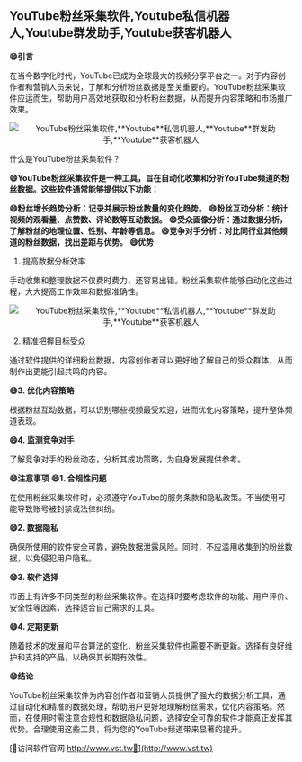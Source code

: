 ## **YouTube粉丝采集软件,**Youtube**私信机器人,**Youtube**群发助手,**Youtube**获客机器人**
**😄引言**

在当今数字化时代，YouTube已成为全球最大的视频分享平台之一。对于内容创作者和营销人员来说，了解和分析粉丝数据是至关重要的。YouTube粉丝采集软件应运而生，帮助用户高效地获取和分析粉丝数据，从而提升内容策略和市场推广效果。

 <center><img src="https://vst.tw/MP4/tuiguang/png/0.png" alt="YouTube粉丝采集软件,**Youtube**私信机器人,**Youtube**群发助手,**Youtube**获客机器人"></center>

什么是YouTube粉丝采集软件？

**😄YouTube粉丝采集软件是一种工具，旨在自动化收集和分析YouTube频道的粉丝数据。这些软件通常能够提供以下功能：**

**😄粉丝增长趋势分析：记录并展示粉丝数量的变化趋势。**
**😄粉丝互动分析：统计视频的观看量、点赞数、评论数等互动数据。**
**😄受众画像分析：通过数据分析，了解粉丝的地理位置、性别、年龄等信息。**
**😄竞争对手分析：对比同行业其他频道的粉丝数据，找出差距与优势。**
**😄优势**
1. 提高数据分析效率

手动收集和整理数据不仅费时费力，还容易出错。粉丝采集软件能够自动化这些过程，大大提高工作效率和数据准确性。

 <center><img src="https://vst.tw/MP4/tuiguang/png/1.png" alt="YouTube粉丝采集软件,**Youtube**私信机器人,**Youtube**群发助手,**Youtube**获客机器人"></center>

2. 精准把握目标受众

通过软件提供的详细粉丝数据，内容创作者可以更好地了解自己的受众群体，从而制作出更能引起共鸣的内容。

**😄3. 优化内容策略**

根据粉丝互动数据，可以识别哪些视频最受欢迎，进而优化内容策略，提升整体频道表现。

**😄4. 监测竞争对手**

了解竞争对手的粉丝动态，分析其成功策略，为自身发展提供参考。

**😄注意事项**
**😄1. 合规性问题**

在使用粉丝采集软件时，必须遵守YouTube的服务条款和隐私政策。不当使用可能导致账号被封禁或法律纠纷。

**😄2. 数据隐私**

确保所使用的软件安全可靠，避免数据泄露风险。同时，不应滥用收集到的粉丝数据，以免侵犯用户隐私。

**😄3. 软件选择**

市面上有许多不同类型的粉丝采集软件。在选择时要考虑软件的功能、用户评价、安全性等因素，选择适合自己需求的工具。

**😄4. 定期更新**

随着技术的发展和平台算法的变化，粉丝采集软件也需要不断更新。选择有良好维护和支持的产品，以确保其长期有效性。

**😄结论**

YouTube粉丝采集软件为内容创作者和营销人员提供了强大的数据分析工具，通过自动化和精准的数据处理，帮助用户更好地理解粉丝需求，优化内容策略。然而，在使用时需注意合规性和数据隐私问题，选择安全可靠的软件才能真正发挥其优势。合理使用这些工具，将为您的YouTube频道带来显著的提升。


[👻访问软件官网 http://www.vst.tw👻](http://www.vst.tw)
